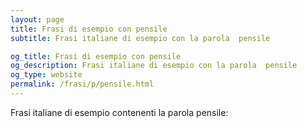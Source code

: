 ```yaml
---
layout: page
title: Frasi di esempio con pensile 
subtitle: Frasi italiane di esempio con la parola  pensile

og_title: Frasi di esempio con pensile 
og_description: Frasi italiane di esempio con la parola  pensile
og_type: website
permalink: /frasi/p/pensile.html
---
```


Frasi italiane di esempio contenenti la parola pensile:


